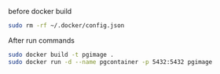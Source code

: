 before docker build
```bash
sudo rm -rf ~/.docker/config.json
```
After run commands
```bash
sudo docker build -t pgimage .
sudo docker run -d --name pgcontainer -p 5432:5432 pgimage
```
